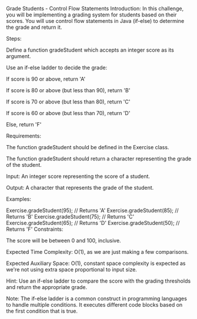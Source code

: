 Grade Students - Control Flow Statements
Introduction: In this challenge, you will be implementing a grading system for students based on their scores. You will use control flow statements in Java (if-else) to determine the grade and return it.

Steps:

Define a function gradeStudent which accepts an integer score as its argument.

Use an if-else ladder to decide the grade:

If score is 90 or above, return 'A'

If score is 80 or above (but less than 90), return 'B'

If score is 70 or above (but less than 80), return 'C'

If score is 60 or above (but less than 70), return 'D'

Else, return 'F'

Requirements:

The function gradeStudent should be defined in the Exercise class.

The function gradeStudent should return a character representing the grade of the student.

Input: An integer score representing the score of a student.

Output: A character that represents the grade of the student.

Examples:

Exercise.gradeStudent(95); // Returns 'A'
Exercise.gradeStudent(85); // Returns 'B'
Exercise.gradeStudent(75); // Returns 'C'
Exercise.gradeStudent(65); // Returns 'D'
Exercise.gradeStudent(50); // Returns 'F'
Constraints:

The score will be between 0 and 100, inclusive.

Expected Time Complexity: O(1), as we are just making a few comparisons.

Expected Auxiliary Space: O(1), constant space complexity is expected as we're not using extra space proportional to input size.

Hint: Use an if-else ladder to compare the score with the grading thresholds and return the appropriate grade.

Note: The if-else ladder is a common construct in programming languages to handle multiple conditions. It executes different code blocks based on the first condition that is true.
